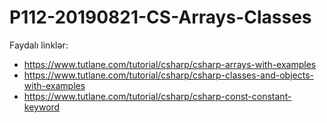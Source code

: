 # P112-20190821-CS-Arrays-Classes


Faydalı linklər:

- https://www.tutlane.com/tutorial/csharp/csharp-arrays-with-examples
- https://www.tutlane.com/tutorial/csharp/csharp-classes-and-objects-with-examples
- https://www.tutlane.com/tutorial/csharp/csharp-const-constant-keyword